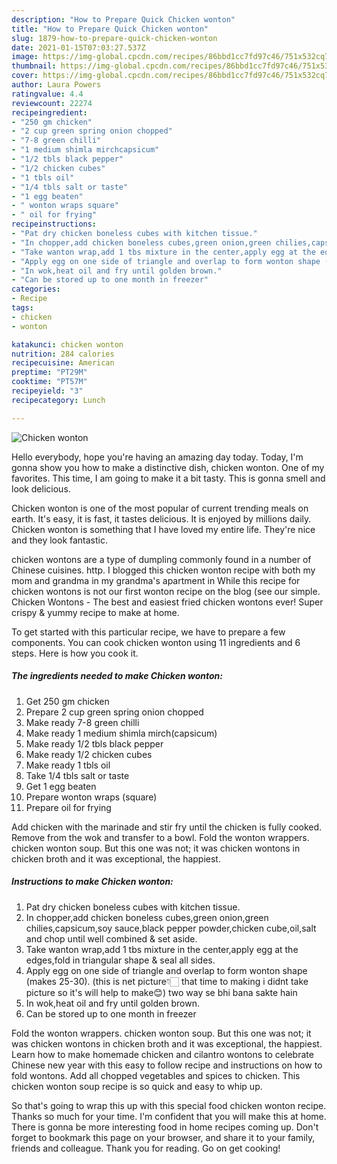 ```yaml
---
description: "How to Prepare Quick Chicken wonton"
title: "How to Prepare Quick Chicken wonton"
slug: 1879-how-to-prepare-quick-chicken-wonton
date: 2021-01-15T07:03:27.537Z
image: https://img-global.cpcdn.com/recipes/86bbd1cc7fd97c46/751x532cq70/chicken-wonton-recipe-main-photo.jpg
thumbnail: https://img-global.cpcdn.com/recipes/86bbd1cc7fd97c46/751x532cq70/chicken-wonton-recipe-main-photo.jpg
cover: https://img-global.cpcdn.com/recipes/86bbd1cc7fd97c46/751x532cq70/chicken-wonton-recipe-main-photo.jpg
author: Laura Powers
ratingvalue: 4.4
reviewcount: 22274
recipeingredient:
- "250 gm chicken"
- "2 cup green spring onion chopped"
- "7-8 green chilli"
- "1 medium shimla mirchcapsicum"
- "1/2 tbls black pepper"
- "1/2 chicken cubes"
- "1 tbls oil"
- "1/4 tbls salt or taste"
- "1 egg beaten"
- " wonton wraps square"
- " oil for frying"
recipeinstructions:
- "Pat dry chicken boneless cubes with kitchen tissue."
- "In chopper,add chicken boneless cubes,green onion,green chilies,capsicum,soy sauce,black pepper powder,chicken cube,oil,salt and chop until well combined &amp; set aside."
- "Take wanton wrap,add 1 tbs mixture in the center,apply egg at the edges,fold in triangular shape &amp; seal all sides."
- "Apply egg on one side of triangle and overlap to form wonton shape (makes 25-30). (this is net picture👇🏻 that time to making i didnt take picture so it&#39;s will help to make😊) two way se bhi bana sakte hain"
- "In wok,heat oil and fry until golden brown."
- "Can be stored up to one month in freezer"
categories:
- Recipe
tags:
- chicken
- wonton

katakunci: chicken wonton 
nutrition: 284 calories
recipecuisine: American
preptime: "PT29M"
cooktime: "PT57M"
recipeyield: "3"
recipecategory: Lunch

---
```



![Chicken wonton](https://img-global.cpcdn.com/recipes/86bbd1cc7fd97c46/751x532cq70/chicken-wonton-recipe-main-photo.jpg)

Hello everybody, hope you're having an amazing day today. Today, I'm gonna show you how to make a distinctive dish, chicken wonton. One of my favorites. This time, I am going to make it a bit tasty. This is gonna smell and look delicious.

Chicken wonton is one of the most popular of current trending meals on earth. It's easy, it is fast, it tastes delicious. It is enjoyed by millions daily. Chicken wonton is something that I have loved my entire life. They're nice and they look fantastic.

chicken wontons are a type of dumpling commonly found in a number of Chinese cuisines. http. I blogged this chicken wonton recipe with both my mom and grandma in my grandma&#39;s apartment in While this recipe for chicken wontons is not our first wonton recipe on the blog (see our simple. Chicken Wontons - The best and easiest fried chicken wontons ever! Super crispy &amp; yummy recipe to make at home.


To get started with this particular recipe, we have to prepare a few components. You can cook chicken wonton using 11 ingredients and 6 steps. Here is how you cook it.

<!--inarticleads1-->

##### The ingredients needed to make Chicken wonton:

1. Get 250 gm chicken
1. Prepare 2 cup green spring onion chopped
1. Make ready 7-8 green chilli
1. Make ready 1 medium shimla mirch(capsicum)
1. Make ready 1/2 tbls black pepper
1. Make ready 1/2 chicken cubes
1. Make ready 1 tbls oil
1. Take 1/4 tbls salt or taste
1. Get 1 egg beaten
1. Prepare  wonton wraps (square)
1. Prepare  oil for frying


Add chicken with the marinade and stir fry until the chicken is fully cooked. Remove from the wok and transfer to a bowl. Fold the wonton wrappers. chicken wonton soup. But this one was not; it was chicken wontons in chicken broth and it was exceptional, the happiest. 

<!--inarticleads2-->

##### Instructions to make Chicken wonton:

1. Pat dry chicken boneless cubes with kitchen tissue.
1. In chopper,add chicken boneless cubes,green onion,green chilies,capsicum,soy sauce,black pepper powder,chicken cube,oil,salt and chop until well combined &amp; set aside.
1. Take wanton wrap,add 1 tbs mixture in the center,apply egg at the edges,fold in triangular shape &amp; seal all sides.
1. Apply egg on one side of triangle and overlap to form wonton shape (makes 25-30). (this is net picture👇🏻 that time to making i didnt take picture so it&#39;s will help to make😊) two way se bhi bana sakte hain
1. In wok,heat oil and fry until golden brown.
1. Can be stored up to one month in freezer


Fold the wonton wrappers. chicken wonton soup. But this one was not; it was chicken wontons in chicken broth and it was exceptional, the happiest. Learn how to make homemade chicken and cilantro wontons to celebrate Chinese new year with this easy to follow recipe and instructions on how to fold wontons. Add all chopped vegetables and spices to chicken. This chicken wonton soup recipe is so quick and easy to whip up. 

So that's going to wrap this up with this special food chicken wonton recipe. Thanks so much for your time. I'm confident that you will make this at home. There is gonna be more interesting food in home recipes coming up. Don't forget to bookmark this page on your browser, and share it to your family, friends and colleague. Thank you for reading. Go on get cooking!
